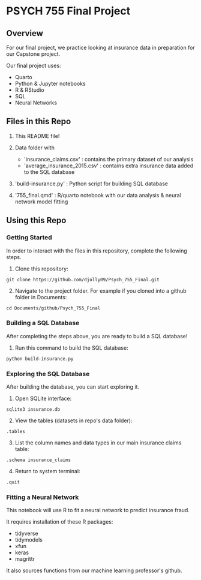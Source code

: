 # PSYCH 755 Final Project

## Overview

For our final project, we practice looking at insurance data in preparation for our Capstone project. 

Our final project uses:

- Quarto
- Python & Jupyter notebooks
- R & RStudio
- SQL
- Neural Networks

## Files in this Repo

1. This README file!

2. Data folder with
    - 'insurance_claims.csv' : contains the primary dataset of our analysis
    - 'average_insurance_2015.csv' : contains extra insurance data added to the SQL database
    
3. 'build-insurance.py' : Python script for building SQL database

4. '755_final.qmd' : R/quarto notebook with our data analysis & neural network model fitting

## Using this Repo

### Getting Started

In order to interact with the files in this repository, complete the following steps.

1.  Clone this repository:

```         
git clone https://github.com/djolly09/Psych_755_Final.git
```

2. Navigate to the project folder. For example if you cloned into a github folder in Documents:

```
cd Documents/github/Psych_755_Final
```

### Building a SQL Database

After completing the steps above, you are ready to build a SQL database! 

1. Run this command to build the SQL database:

```
python build-insurance.py
```

### Exploring the SQL Database

After building the database, you can start exploring it.

1. Open SQLite interface:

```
sqlite3 insurance.db
```

2. View the tables (datasets in repo's data folder):

```
.tables
```

3. List the column names and data types in our main insurance claims table:

```
.schema insurance_claims
```

4. Return to system terminal:

```
.quit
```


### Fitting a Neural Network

This notebook will use R to fit a neural network to predict insurance fraud.

It requires installation of these R packages:

- tidyverse
- tidymodels
- xfun
- keras
- magrittr

It also sources functions from our machine learning professor's github.








